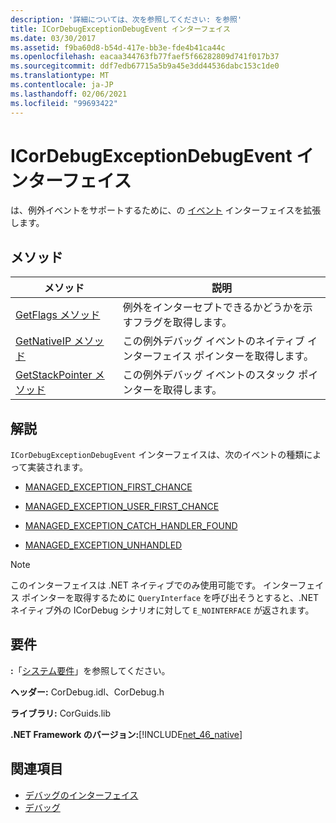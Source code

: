 ```yaml
---
description: '詳細については、次を参照してください: を参照'
title: ICorDebugExceptionDebugEvent インターフェイス
ms.date: 03/30/2017
ms.assetid: f9ba60d8-b54d-417e-bb3e-fde4b41ca44c
ms.openlocfilehash: eacaa344763fb77faef5f66282809d741f017b37
ms.sourcegitcommit: ddf7edb67715a5b9a45e3dd44536dabc153c1de0
ms.translationtype: MT
ms.contentlocale: ja-JP
ms.lasthandoff: 02/06/2021
ms.locfileid: "99693422"
---
```

# <a name="icordebugexceptiondebugevent-interface"></a>ICorDebugExceptionDebugEvent インターフェイス

は、例外イベントをサポートするために、の [イベント](icordebugdebugevent-interface.md) インターフェイスを拡張します。  
  
## <a name="methods"></a>メソッド  
  
|メソッド|説明|  
|------------|-----------------|  
|[GetFlags メソッド](icordebugexceptiondebugevent-getflags-method.md)|例外をインターセプトできるかどうかを示すフラグを取得します。|  
|[GetNativeIP メソッド](icordebugexceptiondebugevent-getnativeip-method.md)|この例外デバッグ イベントのネイティブ インターフェイス ポインターを取得します。|  
|[GetStackPointer メソッド](icordebugexceptiondebugevent-getstackpointer-method.md)|この例外デバッグ イベントのスタック ポインターを取得します。|  
  
## <a name="remarks"></a>解説  

 `ICorDebugExceptionDebugEvent` インターフェイスは、次のイベントの種類によって実装されます。  
  
- [MANAGED_EXCEPTION_FIRST_CHANCE](cordebugrecordformat-enumeration.md)  
  
- [MANAGED_EXCEPTION_USER_FIRST_CHANCE](cordebugrecordformat-enumeration.md)  
  
- [MANAGED_EXCEPTION_CATCH_HANDLER_FOUND](cordebugrecordformat-enumeration.md)  
  
- [MANAGED_EXCEPTION_UNHANDLED](cordebugrecordformat-enumeration.md)  
  
> [!NOTE]
> このインターフェイスは .NET ネイティブでのみ使用可能です。 インターフェイス ポインターを取得するために `QueryInterface` を呼び出そうとすると、.NET ネイティブ外の ICorDebug シナリオに対して `E_NOINTERFACE` が返されます。  
  
## <a name="requirements"></a>要件  

 **:**「[システム要件](../../get-started/system-requirements.md)」を参照してください。  
  
 **ヘッダー:** CorDebug.idl、CorDebug.h  
  
 **ライブラリ:** CorGuids.lib  
  
 **.NET Framework のバージョン:**[!INCLUDE[net_46_native](../../../../includes/net-46-native-md.md)]  
  
## <a name="see-also"></a>関連項目

- [デバッグのインターフェイス](debugging-interfaces.md)
- [デバッグ](index.md)
